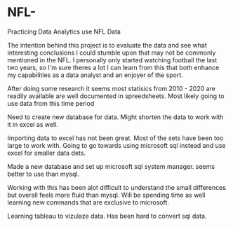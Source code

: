# NFL-
Practicing Data Analytics use NFL Data

The intention behind this project is to evaluate the data and see what interesting conclusions
I could stumble upon that may not be commonly mentioned in the NFL. I personally only started watching
football the last two years, so I'm sure theres a lot I can learn from this that both enhance my capabilities 
as a data analyst and an enjoyer of the sport. 

After doing some research it seems most statisics from 2010 - 2020 are readily available are well documented in spreedsheets. Most likely going to use data from this time period

Need to create new database for data. Might shorten the data to work with it in excel as well. 

Importing data to excel has not been great. Most of the sets have been too large to work with. Going to go towards using microsoft sql instead and use excel for smaller data dets.

Made a new database and set up microsoft sql system manager. seems better to use than mysql.

Working with this has been alot difficult to understand the small differences but overall feels more fluid than mysql. Will be spending time as well learning new commands that are exclusive to microsoft.

Learning tableau to vizulaze data. Has been hard to convert sql data.
